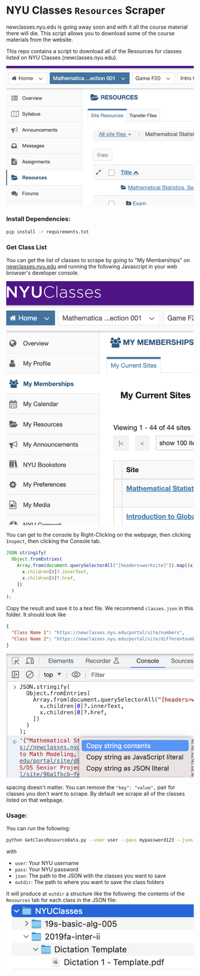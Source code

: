 # NYU Classes `Resources` Scraper

newclasses.nyu.edu is going away soon and with it all the course material there will die. This script allows you to download some of the course materials from the website.

This repo contains a script to download all of the Resources for classes listed
on NYU Classes (newclasses.nyu.edu).

![A screenshot of the Resources tab on a class](screenshots/resource_screenshot.png)

### Install Dependencies:

```bash
pip install -r requirements.txt
```

### Get Class List

You can get the list of classes to scrape by going to "My Memberships" on
[newclasses.nyu.edu](newclasses.nyu.edu) and running the following Javascript in
your web browser's developer console.

![The Membership tab on the home page of newclasses.nyu.edu](screenshots/membership_screenshot.png)

You can get to the console by Right-Clicking on the webpage, then clicking
`Inspect`, then clicking the Console tab.

```javascript
JSON.stringify(
  Object.fromEntries(
    Array.from(document.querySelectorAll("[headers=worksite]")).map((x) => [
      x.children[0]?.innerText,
      x.children[0]?.href,
    ])
  )
);
```

Copy the result and save it to a text file. We recommend `classes.json` in this
folder. It should look like

```json
{
  "Class Name 1": "https://newclasses.nyu.edu/portal/site/numbers",
  "Class Name 2": "https://newclasses.nyu.edu/portal/site/differentnumbers"
}
```

![Javascript command result that we copy to the clipboard to save to a file.](screenshots/command_result.png)

spacing doesn't matter. You can remove the `"key": "value",` pair for classes you don't want to scrape. By default we scrape all of the classes listed on that webpage.

### Usage:

You can run the following:

```bash
python GetClassResourceData.py --user user --pass mypassword123 --json classes.json --outdir /Backup/NYUClasses
```

with

- `user`: Your NYU username
- `pass`: Your NYU password
- `json`: The path to the JSON with the classes you want to save
- `outdir`: The path to where you want to save the class folders

It will produce at `outdir` a structure like the following: the contents of the
`Resources` tab for each class in the JSON file:
![A screenshot of the folder structure produced by the script. Class name and underneath the contents.](screenshots/result_screenshot.png)
